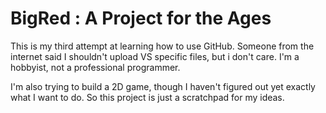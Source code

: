 # BigRed : A Project for the Ages

This is my third attempt at learning how to use GitHub. Someone from the internet said I shouldn't upload VS specific files, but i don't care. I'm a hobbyist, not a professional programmer.

I'm also trying to build a 2D game, though I haven't figured out yet exactly what I want to do. So this project is just a scratchpad for my ideas.
